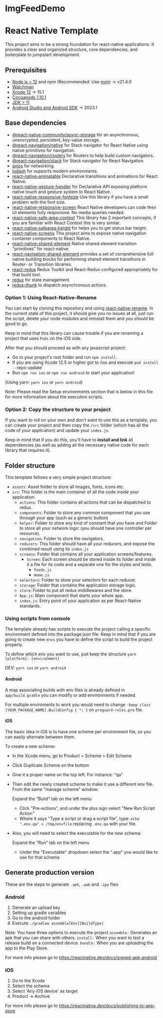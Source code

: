# ImgFeedDemo

# React Native Template

This project aims to be a strong foundation for react-native applications. It provides a clear and organized structure, core dependencies, and boilerplate to jumpstart development.

## Prerequisites

- [Node.js > 12](https://nodejs.org) and npm (Recommended: Use [nvm](https://github.com/nvm-sh/nvm)) -> v21.4.0
- [Watchman](https://facebook.github.io/watchman)
- [Xcode 12](https://developer.apple.com/xcode) -> 15.1
- [Cocoapods 1.10.1](https://cocoapods.org)
- [JDK > 11](https://www.oracle.com/java/technologies/javase-jdk11-downloads.html)
- [Android Studio and Android SDK](https://developer.android.com/studio) -> 2023.1

## Base dependencies

- [@react-native-community/async-storage](https://github.com/react-native-async-storage/async-storage) for an asynchronous, unencrypted, persistent, key-value storage.
- [@react-navigation/native](https://github.com/react-navigation/react-navigation) for Stack navigator for React Native using native primitives for navigation.
- [@react-navigation/routers](https://github.com/react-navigation/react-navigation) for Routers to help build custom navigators.
- [@react-navigation/stack](https://github.com/react-navigation/react-navigation) for Stack navigator for React Navigation.
- [axios](https://github.com/axios/axios) for networking.
- [lodash](https://github.com/lodash/lodash) for supports modern environments.
- [react-native-animatable](https://github.com/oblador/react-native-animatable) Declarative transitions and animations for React Native.
- [react-native-gesture-handler](https://github.com/software-mansion/react-native-gesture-handler) for Declarative API exposing platform native touch and gesture system to React Native.
- [react-native-responsive-fontsize](https://github.com/heyman333/react-native-responsive-fontsize) Use this library if you have a small problem with the font size.
- [react-native-responsive-screen](https://github.com/marudy/react-native-responsive-screen) React Native developers can code their UI elements fully responsive. No media queries needed.
- [react-native-safe-area-context](https://github.com/th3rdwave/react-native-safe-area-context) This library has 2 important concepts, if you are familiar with React Context this is very similar.
- [react-native-safearea-height](https://github.com/devym-37/react-native-safearea-height) for helps you to get status bar height.
- [react-native-screens](https://github.com/software-mansion/react-native-screens) This project aims to expose native navigation container components to React Native.
- [react-native-shared-element](https://github.com/IjzerenHein/react-native-shared-element) Native shared element transition "primitives" for react-native.
- [react-navigation-shared-element](https://github.com/IjzerenHein/react-navigation-shared-element) provides a set of comprehensive full native building blocks for performing shared element transitions in Router- or Transition libraries.
- [react-redux](https://github.com/reduxjs/react-redux) Redux Toolkit and React-Redux configured appropriately for that build tool.
- [redux](https://redux.js.org/) for state management.
- [redux-thunk](https://github.com/gaearon/redux-thunk) to dispatch asynchronous actions.

### Option 1: Using React-Native-Rename

You can start by cloning this repository and using [react-native-rename](https://github.com/junedomingo/react-native-rename). In the current state of this project, it should give you no issues at all, just run the script, delete your node modules and reinstall them and you should be good to go.

Keep in mind that this library can cause trouble if you are renaming a project that uses `Pods` on the iOS side.

After that you should proceed as with any javascript project:

- Go to your project's root folder and run `npm install`.
- If you are using Xcode 12.5 or higher got to /ios and execute `pod install --`repo-update`
- Run `npm run ios` or `npm run android` to start your application!

(Using yarn: `yarn ios` or `yarn android`)

Note: Please read the Setup environments section that is below in this file for more information about the execution scripts.

### Option 2: Copy the structure to your project

If you want to roll on your own and don't want to use this as a template, you can create your project and then copy the `/src` folder (which has all the code of your application) and update your `index.js`.

Keep in mind that if you do this, you'll have to **install and link** all dependencies (as well as adding all the necessary native code for each library that requires it).

## Folder structure

This template follows a very simple project structure:

- `assets`: Asset folder to store all images, fonts, icons etc.
- `src`: This folder is the main container of all the code inside your application.
  - `actions`: This folder contains all actions that can be dispatched to redux.
  - `components`: Folder to store any common component that you use through your app (such as a generic button)
  - `helper`: Folder to store any kind of constant that you have and Folder to store all your network logic (you should have one controller per resource).
  - `navigation`: Folder to store the navigators.
  - `reducers`: This folder should have all your reducers, and expose the combined result using its `index.js`
  - `screens`: Folder that contains all your application screens/features.
    - `Screen`: Each screen should be stored inside its folder and inside it a file for its code and a separate one for the styles and tests.
      - `Feeds.js`
      - `Home.js`
  - `selectors`: Folder to store your selectors for each reducer.
  - `storage`: Folder that contains the application storage logic.
  - `store`: Folder to put all redux middlewares and the store.
  - `App.js`: Main component that starts your whole app.
  - `index.js`: Entry point of your application as per React-Native standards.

### Using scripts from console

The template already has scripts to execute the project calling a specific environment defined into the package.json file. Keep in mind that if you are going to create new `envs` you have to define the script to build the project properly.

To define which env you want to use, just keep the structure `yarn [platform]: [environment]`

DEV: `yarn ios` or `yarn android`

#### Android

A map associating builds with env files is already defined in `app/build.gradle` you can modify or add environments if needed.

For multiple enviroments to work you would need to change `-keep class [YOUR_PACKAGE_NAME].BuildConfig { *; }` on `proguard-rules.pro` file.

#### iOS

The basic idea in iOS is to have one scheme per environment file, so you can easily alternate between them.

To create a new scheme:

- In the Xcode menu, go to Product > Scheme > Edit Scheme
- Click Duplicate Scheme on the bottom
- Give it a proper name on the top left. For instance: "qa"
- Then edit the newly created scheme to make it use a different env file. From the same "manage scheme" window:

  Expand the "Build" tab on the left menu

  - Click "Pre-actions", and under the plus sign select "New Run Script Action"
  - Where it says "Type a script or drag a script file", type: `echo ".env.qa" > /tmp/envfile` replacing `.env.qa` with your file.

- Also, you will need to select the executable for the new schema:

  Expand the "Run" tab on the left menu

  - Under the "Executable" dropdown select the ".app" you would like to use for that schema

## Generate production version

These are the steps to generate `.apk`, `.aab` and `.ipa` files

### Android

1. Generate an upload key
2. Setting up gradle variables
3. Go to the android folder
4. Execute `./gradlew assemble[Env][BuildType]`

Note: You have three options to execute the project
`assemble:` Generates an apk that you can share with others.
`install:` When you want to test a release build on a connected device.
`bundle:` When you are uploading the app to the Play Store.

For more info please go to https://reactnative.dev/docs/signed-apk-android

### iOS

1. Go to the Xcode
2. Select the schema
3. Select 'Any iOS device' as target
4. Product -> Archive

For more info please go to https://reactnative.dev/docs/publishing-to-app-store
